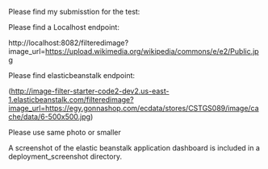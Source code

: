 Please find my submisstion for the test:

Please find a Localhost endpoint:

http://localhost:8082/filteredimage?image_url=https://upload.wikimedia.org/wikipedia/commons/e/e2/Public.jpg

Please find elasticbeanstalk endpoint:

(http://image-filter-starter-code2-dev2.us-east-1.elasticbeanstalk.com/filteredimage?image_url=https://egy.gonnashop.com/ecdata/stores/CSTGS089/image/cache/data/6-500x500.jpg)

Please use same photo or smaller

A screenshot of the elastic beanstalk application dashboard is included in a deployment_screenshot directory.


